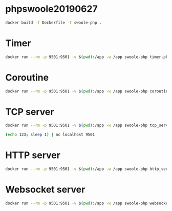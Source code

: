 # phpswoole20190627

```bash
docker build -f Dockerfile -t swoole-php .
```

# Timer

```bash
docker run --rm -p 9501:9501 -v $(pwd):/app -w /app swoole-php timer.php
```

# Coroutine

```bash
docker run --rm -p 9501:9501 -v $(pwd):/app -w /app swoole-php coroutine.php
```

# TCP server

```bash
docker run --rm -p 9501:9501 -v $(pwd):/app -w /app swoole-php tcp_server.php
```

```bash
(echo 123; sleep 1) | nc localhost 9501
```

# HTTP server

```bash
docker run --rm -p 9501:9501 -v $(pwd):/app -w /app swoole-php http_server.php
```

# Websocket server

```bash
docker run --rm -p 9501:9501 -v $(pwd):/app -w /app swoole-php websocket_server.php
```
